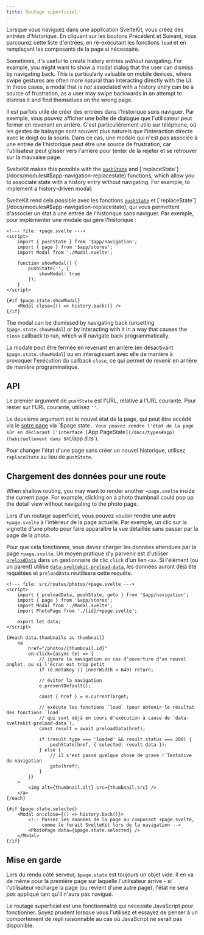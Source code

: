 ```yaml
---
title: Routage superficiel
---
```


Lorsque vous naviguez dans une application SvelteKit, vous créez des _entrées d'historique_. En cliquant sur les boutons Précédent et Suivant, vous parcourez cette liste d'entrées, en ré-exécutant les fonctions `load` et en remplaçant les composants de la page si nécessaire.

Sometimes, it's useful to create history entries _without_ navigating. For example, you might want to show a modal dialog that the user can dismiss by navigating back. This is particularly valuable on mobile devices, where swipe gestures are often more natural than interacting directly with the UI. In these cases, a modal that is _not_ associated with a history entry can be a source of frustration, as a user may swipe backwards in an attempt to dismiss it and find themselves on the wrong page.

Il est parfois utile de créer des entrées dans l'historique _sans_ naviguer. Par exemple, vous pouvez afficher une boîte de dialogue que l'utilisateur peut fermer en revenant en arrière. C'est particulièrement utile sur téléphone, où les gestes de balayage sont souvent plus naturels que l'interaction directe avec le doigt ou la souris. Dans ce cas, une modale qui n'est _pas_ associée à une entrée de l'historique peut être une source de frustration, car l'utilisateur peut glisser vers l'arrière pour tenter de la rejeter et se retrouver sur la mauvaise page.

SvelteKit makes this possible with the [`pushState`](/docs/modules#$app-navigation-pushstate) and [`replaceState`](/docs/modules#$app-navigation-replacestate) functions, which allow you to associate state with a history entry without navigating. For example, to implement a history-driven modal:

SvelteKit rend cela possible avec les fonctions [`pushState`](/docs/modules#$app-navigation-pushstate) et [`replaceState`](/docs/modules#$app-navigation-replacestate), qui vous permettent d'associer un état à une entrée de l'historique sans naviguer. Par exemple, pour implémenter une modale qui gère l'historique :

```svelte
<!--- file: +page.svelte --->
<script>
	import { pushState } from '$app/navigation';
	import { page } from '$app/stores';
	import Modal from './Modal.svelte';

	function showModal() {
		pushState('', {
			showModal: true
		});
	}
</script>

{#if $page.state.showModal}
	<Modal close={() => history.back()} />
{/if}
```

The modal can be dismissed by navigating back (unsetting `$page.state.showModal`) or by interacting with it in a way that causes the `close` callback to run, which will navigate back programmatically.

La modale peut être fermée en revenant en arrière (en désactivant `$page.state.showModal`) ou en interagissant avec elle de manière à provoquer l'exécution du callback `close`, ce qui permet de revenir en arrière de manière programmatique.

## API

Le premier argument de `pushState` est l'URL, relative à l'URL courante. Pour rester sur l'URL courante, utilisez `''`.

Le deuxième argument est le nouvel état de la page, qui peut être accédé via le [sotre page](/docs/modules#$app-stores-page) via `$page.state`. Vous pouvez rendre l'état de la page sûr en déclarant l'interface [`App.PageState`](/docs/types#app) (habituellement dans `src/app.d.ts`).

Pour changer l'état d'une page sans créer un nouvel historique, utilisez `replaceState` au lieu de `pushState`.

## Chargement des données pour une route

When shallow routing, you may want to render another `+page.svelte` inside the current page. For example, clicking on a photo thumbnail could pop up the detail view without navigating to the photo page.

Lors d'un routage superficiel, vous pouvez vouloir rendre une autre `+page.svelte` à l'intérieur de la page actuelle. Par exemple, un clic sur la vignette d'une photo pour faire apparaître la vue détaillée sans passer par la page de la photo.

Pour que cela fonctionne, vous devez charger les données attendues par la page `+page.svelte`. Un moyen pratique d'y parvenir est d'utiliser [`preloadData`](/docs/modules#$app-navigation-preloaddata) dans un gestionnaire de clic `click` d'un lien `<a>`. Si l'élément (ou un parent) utilise [`data-sveltekit-preload-data`](/docs/link-options#data-sveltekit-preload-data), les données auront déjà été requêtées et `preloadData` réutilisera cette requête.

```svelte
<!--- file: src/routes/photos/+page.svelte --->
<script>
	import { preloadData, pushState, goto } from '$app/navigation';
	import { page } from '$app/stores';
	import Modal from './Modal.svelte';
	import PhotoPage from './[id]/+page.svelte';

	export let data;
</script>

{#each data.thumbnails as thumbnail}
	<a
		href="/photos/{thumbnail.id}"
		on:click={async (e) => {
			// ignore la navigation en cas d'ouverture d'un nouvel onglet, ou si l'écran est trop petit
			if (e.metaKey || innerWidth < 640) return;

			// éviter la navigation
			e.preventDefault();

			const { href } = e.currentTarget;

			// exécute les fonctions `load` (pour obtenir le résultat des fonctions `load`
			// qui sont déjà en cours d'exécution à cause de `data-sveltekit-preload-data`).
			const result = await preloadData(href);

			if (result.type === 'loaded' && result.status === 200) {
				pushState(href, { selected: result.data });
			} else {
				// il s'est passé quelque chose de grave ! Tentative de navigation
				goto(href);
			}
		}}
	>
		<img alt={thumbnail.alt} src={thumbnail.src} />
	</a>
{/each}

{#if $page.state.selected}
	<Modal on:close={() => history.back()}>
		<!-- Passez les données de la page au composant +page.svelte,
		     comme le ferait SvelteKit lors de la navigation -->
		<PhotoPage data={$page.state.selected} />
	</Modal>
{/if}
```

## Mise en garde

Lors du rendu côté serveur, `$page.state` est toujours un objet vide. Il en va de même pour la première page sur laquelle l'utilisateur arrive - si l'utilisateur recharge la page (ou revient d'une autre page), l'état ne sera _pas_ appliqué tant qu'il n'aura pas navigué.

Le routage superficiel est une fonctionnalité qui nécessite JavaScript pour fonctionner. Soyez prudent lorsque vous l'utilisez et essayez de penser à un comportement de repli raisonnable au cas où JavaScript ne serait pas disponible.
